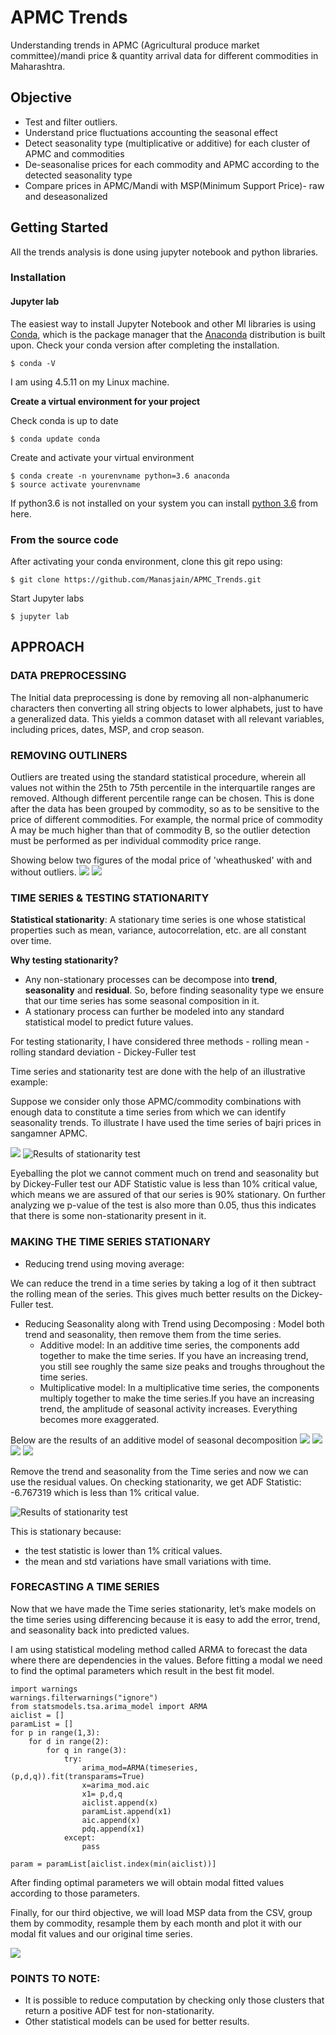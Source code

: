 # APMC Trends
Understanding trends in APMC (Agricultural produce market committee)/mandi price &amp; quantity arrival data for different commodities in Maharashtra.
## Objective
- Test and filter outliers.
- Understand price fluctuations accounting the seasonal effect
- Detect seasonality type (multiplicative or additive) for each cluster of APMC and commodities
- De-seasonalise prices for each commodity and APMC according to the detected seasonality type
- Compare prices in APMC/Mandi with MSP(Minimum Support Price)- raw and deseasonalized
## Getting Started
All the trends analysis is done using jupyter notebook and python libraries.

### Installation

#### Jupyter lab
The easiest way to install Jupyter Notebook and other Ml libraries is using [Conda](https://conda.io/docs/), which is the package manager that the [Anaconda](http://docs.continuum.io/anaconda/) distribution is built upon.
Check your conda version after completing the installation.
```
$ conda -V
```
I am using 4.5.11 on my Linux machine.

**Create a virtual environment for your project**

Check conda is up to date
```
$ conda update conda
```
Create and activate your virtual environment
```
$ conda create -n yourenvname python=3.6 anaconda
$ source activate yourenvname
```
If python3.6 is not installed on your system you can install [python 3.6](https://www.python.org/downloads/) from here.

### From the source code
After activating your conda environment, clone this git repo using:
```
$ git clone https://github.com/Manasjain/APMC_Trends.git
```
Start Jupyter labs
```
$ jupyter lab
```
## APPROACH
### DATA PREPROCESSING
The Initial data preprocessing is done by removing all non-alphanumeric characters then converting all string objects to lower alphabets, just to have a generalized data. This yields a common dataset with all relevant variables, including prices, dates, MSP, and crop season.


### REMOVING OUTLINERS
Outliers are treated using the standard statistical procedure, wherein all values not within the 25th to 75th percentile in the interquartile ranges are removed. Although different percentile range can be chosen. This is done after the data has been grouped by commodity, so as to be sensitive to the price of different commodities. For example, the normal price of commodity A may be much higher than that of commodity B, so the outlier detection must be performed as per individual commodity price range. 

Showing below two figures of the modal price of 'wheathusked' with and without outliers.
![](Images/wheathusked_with_outliers.png)
![](Images/wheathusked_without_outliers.png)

### TIME SERIES &amp; TESTING STATIONARITY
**Statistical stationarity**: A stationary time series is one whose statistical properties such as mean, variance, autocorrelation, etc. are all constant over time.

**Why testing stationarity?**
- Any non-stationary processes can be decompose into **trend**, **seasonality** and **residual**. So, before finding seasonality type we ensure that our time series has some seasonal composition in it.
- A stationary process can further be modeled into any standard statistical model to predict future values.

For testing stationarity, I have considered three methods
        - rolling mean
        - rolling standard deviation
        - Dickey-Fuller test


Time series and stationarity test are done with the help of an illustrative example:

Suppose we consider only those APMC/commodity combinations with enough data to constitute a time series from which we can identify seasonality trends. To illustrate I have used the time series of bajri prices in sangamner APMC.


![](Images/bajri_prices.png)
![Results of stationarity test](Images/testresults1.png)


Eyeballing the plot we cannot comment much on trend and seasonality but by Dickey-Fuller test our ADF Statistic value is less than 10% critical value, which means we are assured of that our series is 90% stationary. On further analyzing we p-value of the test is also more than 0.05, thus this indicates that there is some non-stationarity present in it.

### MAKING THE TIME SERIES STATIONARY
- Reducing trend using moving average:

We can reduce the trend in a time series by taking a log of it then subtract the rolling mean of the series. This gives much better results on the Dickey-Fuller test.

- Reducing Seasonality along with Trend using Decomposing :
Model both trend and seasonality, then remove them from the time series.
    - Additive model: In an additive time series, the components add together to make the time series. If you have an increasing trend, you still see roughly the same size peaks and troughs throughout the time series.
    - Multiplicative model: In a multiplicative time series, the components multiply together to make the time series.If you have an increasing trend, the amplitude of seasonal activity increases. Everything becomes more exaggerated.


Below are the results of an additive model of seasonal decomposition
![](Images/Original.png)
![](Images/Trend.png)
![](Images/seasonal.png)
![](Images/residual.png)


Remove the trend and seasonality from the Time series and now we can use the residual values. On checking stationarity, we get ADF Statistic: -6.767319 which is less than 1% critical value.


![Results of stationarity test](Images/testresults2.png)


This is stationary because:
- the test statistic is lower than 1% critical values.
- the mean and std variations have small variations with time.

### FORECASTING A TIME SERIES
Now that we have made the Time series stationarity, let’s make models on the time series using differencing because it is easy to add the error, trend, and seasonality back into predicted values.

I am using statistical modeling method called ARMA to forecast the data where there are dependencies in the values. Before fitting a modal we need to find the optimal parameters which result in the best fit model.  

```
import warnings
warnings.filterwarnings("ignore")
from statsmodels.tsa.arima_model import ARMA
aiclist = []
paramList = []
for p in range(1,3):
    for d in range(2):
        for q in range(3):
            try:
                arima_mod=ARMA(timeseries,(p,d,q)).fit(transparams=True)
                x=arima_mod.aic
                x1= p,d,q
                aiclist.append(x)
                paramList.append(x1)
                aic.append(x)
                pdq.append(x1)
            except:
                pass
            
param = paramList[aiclist.index(min(aiclist))]
```

After finding optimal parameters we will obtain modal fitted values according to those parameters.

Finally, for our third objective, we will load MSP data from the CSV, group them by commodity, resample them by each month and plot it with our modal fit values and our original time series.

![](Images/mspVSmandi.png)


### POINTS TO NOTE:
- It is possible to reduce computation by checking only those clusters that return a positive ADF test for non-stationarity.
- Other statistical models can be used for better results.
